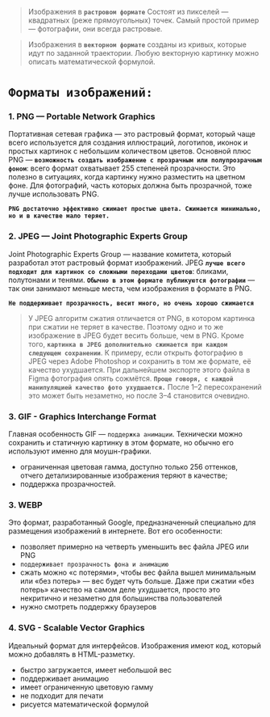 > Изображения в **`растровом формате`** Состоят из пикселей — квадратных (реже прямоугольных) точек. Самый простой пример — фотографии, они всегда растровые.

> Изображения в **`векторном формате`** созданы из кривых, которые идут по заданной траектории. Любую векторную картинку можно описать математической формулой.



# `Форматы изображений:`
###  1. PNG — Portable Network Graphics
Портативная сетевая графика — это растровый формат, который чаще всего используется для создания иллюстраций, логотипов, иконок и простых картинок с небольшим количеством цветов. 
Основной плюс PNG — **`возможность создать изображение с прозрачным или полупрозрачным фоном`**: всего формат охватывает 255 степеней прозрачности. Это полезно в ситуациях, когда картинку нужно разместить на цветном фоне. Для фотографий, часть которых должна быть прозрачной, тоже лучше использовать PNG.

**`PNG достаточно эффективно сжимает простые цвета. Сжимается минимально, но и в качестве мало теряет.`**

### 2. JPEG — Joint Photographic Experts Group 
Joint Photographic Experts Group — название комитета, который разработал этот растровый формат изображений. JPEG **`лучше всего подходит для картинок со сложными переходами цветов`**: бликами, полутонами и тенями. **`Обычно в этом формате публикуются фотографии`** — так они занимают меньше места, чем изображения в формате в PNG.

**`Hе поддерживает прозрачность, весит много, но очень хорошо сжимается`**
> У JPEG алгоритм сжатия отличается от PNG, в котором картинка при сжатии не теряет в качестве. Поэтому одно и то же изображение в JPEG будет весить больше, чем в PNG. Кроме того, **`картинка в JPEG дополнительно сжимается при каждом следующем сохранении`**. К примеру, если открыть фотографию в JPEG через Adobe Photoshop и сохранить в том же формате, её качество ухудшается. При дальнейшем экспорте этого файла в Figma фотография опять сожмётся. **`Проще говоря, с каждой манипуляцией качество фото ухудшается.`** После 1–2 пересохранений это может быть незаметно, но после 3–4 становится очевидно.

### 3. GIF - Graphics Interchange Format 
 Главная особенность GIF — `поддержка анимации`. Технически можно сохранить и статичную картинку в этом формате, но обычно его используют именно для моушн-графики.

* ограниченная цветовая гамма, доступно только 256 оттенков, отчего детализированные изображения теряют в качестве;
* поддержка прозрачностей.

### 3. WEBP 
Это формат, разработанный Google, предназначенный специально для размещения изображений в интернете. Вот его особенности:

* позволяет примерно на четверть уменьшить вес файла JPEG или PNG
* `поддерживает прозрачность фона и анимацию`
* сжать можно «с потерями», чтобы вес файла вышел минимальным или «без потерь» — вес будет чуть больше. Даже при сжатии «без потерь» качество на самом деле ухудшается, просто это некритично и незаметно для большинства пользователей
* нужно смотреть поддержку браузеров

### 4. SVG - Scalable Vector Graphics
Идеальный формат для интерфейсов. Изображения имеют код, который можно добавлять в HTML-разметку.

* быстро загружается, имеет небольшой вес
* поддерживает анимацию
* имеет ограниченную цветовую гамму
* не подходит для печати
* рисуется математической формулой
